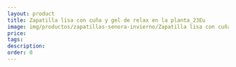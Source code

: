 ```yaml
---
layout: product
title: Zapatilla lisa con cuña y gel de relax en la planta_23Eu
image: img/productos/zapatillas-senora-invierno/Zapatilla lisa con cuña y gel de relax en la planta_23Eu.webp
price: 
tags: 
description: 
order: 0
---
```

